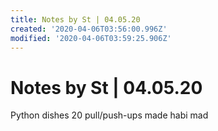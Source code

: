 ```yaml
---
title: Notes by St | 04.05.20
created: '2020-04-06T03:56:00.996Z'
modified: '2020-04-06T03:59:25.906Z'
---
```


#  Notes by St | 04.05.20

Python
dishes
20 pull/push-ups
made habi mad
